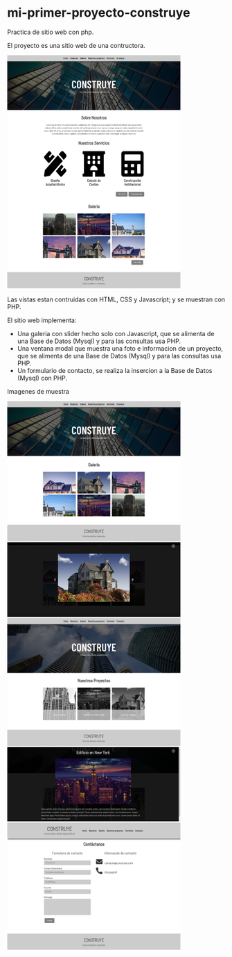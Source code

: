 # mi-primer-proyecto-construye
Practica de sitio web con php.

El proyecto es una sitio web de una contructora.

<img src="https://raw.githubusercontent.com/yaakov04/mi-primer-proyecto-construye/master/imagenes_muestra/image823.png" width="400">

Las vistas estan contruidas con HTML, CSS y Javascript; y se muestran con PHP.

El sitio web implementa:
+ Una galeria con slider hecho solo con Javascript, que se alimenta de una Base de Datos (Mysql) y para las consultas usa PHP.
+ Una ventana modal que muestra una foto e informacion de un proyecto, que se alimenta de una Base de Datos (Mysql) y para las consultas usa PHP. 
+ Un formulario de contacto, se realiza la insercion a la Base de Datos (Mysql) con PHP.

Imagenes de muestra

<img src="https://raw.githubusercontent.com/yaakov04/mi-primer-proyecto-construye/master/imagenes_muestra/image1385.png" width="400">
<img src="https://raw.githubusercontent.com/yaakov04/mi-primer-proyecto-construye/master/imagenes_muestra/image1947.png" width="400">
<img src="https://raw.githubusercontent.com/yaakov04/mi-primer-proyecto-construye/master/imagenes_muestra/image2509.png" width="400">
<img src="https://raw.githubusercontent.com/yaakov04/mi-primer-proyecto-construye/master/imagenes_muestra/image3071.png" width="400">
<img src="https://raw.githubusercontent.com/yaakov04/mi-primer-proyecto-construye/master/imagenes_muestra/image4195.png" width="400">
